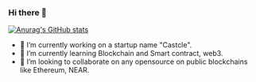 ### Hi there 👋
[![Anurag's GitHub stats](https://github-readme-stats.vercel.app/api?username=atitawat-pol)](https://github.com/anuraghazra/github-readme-stats)
<!--
**atitawat-pol/atitawat-pol** is a ✨ _special_ ✨ repository because its `README.md` (this file) appears on your GitHub profile.

Here are some ideas to get you started:

- 🔭 I’m currently working on a startup name "Castcle".
- 🌱 I’m currently learning Blockchain and Smart contract, web3.
- 👯 I’m looking to collaborate on any opensource on public blockchains like Ethereum, NEAR.
- 🤔 I’m looking for help with ...
- 💬 Ask me about ...
- 📫 How to reach me: ...
- 😄 Pronouns: ...
- ⚡ Fun fact: ...
-->
- 🔭 I’m currently working on a startup name "Castcle".
- 🌱 I’m currently learning Blockchain and Smart contract, web3.
- 👯 I’m looking to collaborate on any opensource on public blockchains like Ethereum, NEAR.
